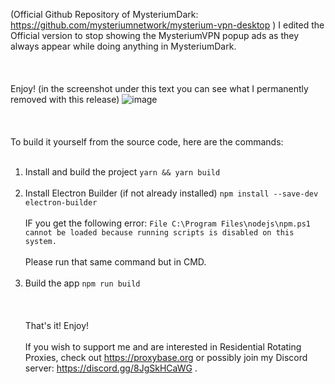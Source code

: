 (Official Github Repository of MysteriumDark: https://github.com/mysteriumnetwork/mysterium-vpn-desktop )
I edited the Official version to stop showing the MysteriumVPN popup ads as they always appear while doing anything in MysteriumDark.
<br><br>
<br><br>
Enjoy! 
(in the screenshot under this text you can see what I permanently removed with this release)
![image](https://github.com/user-attachments/assets/57ef0ffc-239b-49a6-b198-2562eebbc3cb)
<br><br>
<br><br>
To build it yourself from the source code, here are the commands:
<br><br>
1. Install and build the project
`yarn && yarn build`
<br><br>
2. Install Electron Builder (if not already installed)
`npm install --save-dev electron-builder`
<br><br>
IF you get the following error: 
`File C:\Program Files\nodejs\npm.ps1 cannot be loaded because running scripts is disabled on this system.`
<br><br>
Please run that same command but in CMD.
<br><br>
3. Build the app
`npm run build`
<br><br>
<br><br>
That's it! Enjoy!
<br><br>
If you wish to support me and are interested in Residential Rotating Proxies, check out https://proxybase.org or possibly join my Discord server: https://discord.gg/8JgSkHCaWG .
